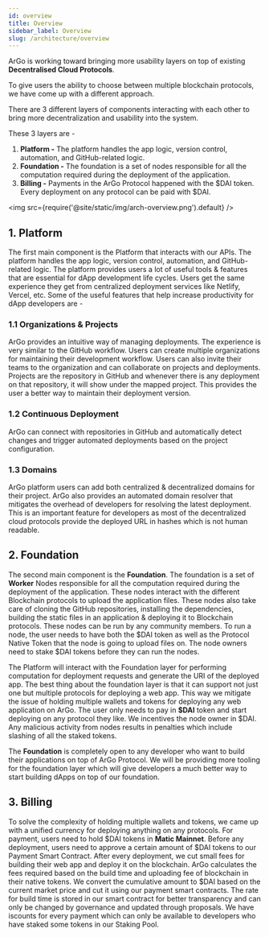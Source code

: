 ```yaml
---
id: overview
title: Overview
sidebar_label: Overview
slug: /architecture/overview
---
```


ArGo is working toward bringing more usability layers on top of existing **Decentralised Cloud Protocols**.

<p>To give users the ability to choose between multiple blockchain protocols, we have come up with a different approach.</p>
<p>There are 3 different layers of components interacting with each other to bring more decentralization and usability into the system. </p>

These 3 layers are -

1. **Platform -** The platform handles the app logic, version control, automation, and GitHub-related logic.
2. **Foundation -** The foundation is a set of nodes responsible for all the computation required during the deployment of the application.
3. **Billing -** Payments in the ArGo Protocol happened with the $DAI token. Every deployment on any protocol can be paid with $DAI.

<img src={require('@site/static/img/arch-overview.png').default} />

## 1. Platform

The first main component is the Platform that interacts with our APIs. The platform handles the app logic, version control, automation, and GitHub-related logic. The platform provides users a lot of useful tools & features that are essential for dApp development life cycles. Users get the same experience they get from centralized deployment services like Netlify, Vercel, etc. Some of the useful features that help increase productivity for dApp developers are -

### 1.1 Organizations & Projects

ArGo provides an intuitive way of managing deployments. The experience is very similar to the GitHub workflow. Users can create multiple organizations for maintaining their development workflow. Users can also invite their teams to the organization and can collaborate on projects and deployments. Projects are the repository in GitHub and whenever there is any deployment on that repository, it will show under the mapped project. This provides the user a better way to maintain their deployment version.

### 1.2 Continuous Deployment

ArGo can connect with repositories in GitHub and automatically detect changes and trigger automated deployments based on the project configuration.

### 1.3 Domains

ArGo platform users can add both centralized & decentralized domains for their project. ArGo also provides an automated domain resolver
that mitigates the overhead of developers for resolving the latest deployment. This is an important feature for developers as most of the decentralized cloud protocols provide the deployed URL in hashes which is not human readable.

## 2. Foundation

The second main component is the **Foundation**. The foundation is a set of **Worker** Nodes responsible for all the computation required during the deployment of the application. These nodes interact with the different Blockchain protocols to upload the application files. These nodes also take care of cloning the GitHub repositories, installing the dependencies, building the static files in an application & deploying it to Blockchain protocols. These nodes can be run by any community members. To run a node, the user needs to have both the $DAI token as well as the Protocol Native Token that the node is going to upload files on. The node owners need to
stake $DAI tokens before they can run the nodes.

The Platform will interact with the Foundation layer for performing computation for deployment requests and generate the URI of the deployed app. The best thing about the foundation layer is that it can support not just one but multiple protocols for deploying a web app. This way we mitigate the issue of holding multiple wallets and tokens for deploying any web application on ArGo. The user only needs to pay in **$DAI** token and start deploying on any protocol they like. We incentives the node owner in $DAI. Any malicious activity from nodes results in penalties which include slashing of all the staked tokens.

The **Foundation** is completely open to any developer who want to build their applications on top of ArGo Protocol. We will be providing more tooling for the foundation layer which will give developers a much better way to start building dApps on top of our foundation.

## 3. Billing

To solve the complexity of holding multiple wallets and tokens, we came up with a unified currency for deploying anything on any protocols. For payment, users need to hold $DAI tokens in **Matic Mainnet**. Before any deployment, users need to approve a certain amount of $DAI tokens to our Payment Smart Contract. After every deployment, we cut small fees for building their web app and deploy it on the blockchain. ArGo calculates the fees required based on the build time and uploading fee of blockchain in their native tokens. We convert the cumulative amount to $DAI based on the current market price and cut it using our payment smart contracts. The rate for build time is stored in our smart contract for better transparency and can only be changed by governance and updated through proposals. We have iscounts for every payment which can only be available to developers who have staked some tokens in our Staking Pool.
